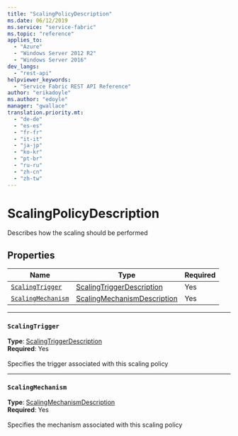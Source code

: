 ```yaml
---
title: "ScalingPolicyDescription"
ms.date: 06/12/2019
ms.service: "service-fabric"
ms.topic: "reference"
applies_to: 
  - "Azure"
  - "Windows Server 2012 R2"
  - "Windows Server 2016"
dev_langs: 
  - "rest-api"
helpviewer_keywords: 
  - "Service Fabric REST API Reference"
author: "erikadoyle"
ms.author: "edoyle"
manager: "gwallace"
translation.priority.mt: 
  - "de-de"
  - "es-es"
  - "fr-fr"
  - "it-it"
  - "ja-jp"
  - "ko-kr"
  - "pt-br"
  - "ru-ru"
  - "zh-cn"
  - "zh-tw"
---
```

# ScalingPolicyDescription

Describes how the scaling should be performed

## Properties
| Name | Type | Required |
| --- | --- | --- |
| [`ScalingTrigger`](#scalingtrigger) | [ScalingTriggerDescription](sfclient-v65-model-scalingtriggerdescription.md) | Yes |
| [`ScalingMechanism`](#scalingmechanism) | [ScalingMechanismDescription](sfclient-v65-model-scalingmechanismdescription.md) | Yes |

____
### `ScalingTrigger`
__Type__: [ScalingTriggerDescription](sfclient-v65-model-scalingtriggerdescription.md) <br/>
__Required__: Yes<br/>
<br/>
Specifies the trigger associated with this scaling policy

____
### `ScalingMechanism`
__Type__: [ScalingMechanismDescription](sfclient-v65-model-scalingmechanismdescription.md) <br/>
__Required__: Yes<br/>
<br/>
Specifies the mechanism associated with this scaling policy
